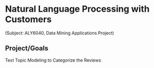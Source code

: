 # Natural Language Processing with Customers
(Subject: ALY6040, Data Mining Applications Project)

## Project/Goals
Text Topic Modeling to Categorize the Reviews

